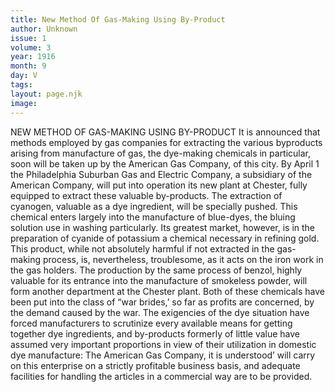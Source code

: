 ```yaml
---
title: New Method Of Gas-Making Using By-Product
author: Unknown
issue: 1
volume: 3
year: 1916
month: 9
day: V
tags:
layout: page.njk
image:
---
```

NEW METHOD OF GAS-MAKING USING BY-PRODUCT       It is announced that methods employed by gas companies for extracting the various byproducts arising from manufacture of gas, the dye-making chemicals in particular, soon will be taken up by the American Gas Company, of this city. By April 1 the Philadelphia Suburban Gas and Electric Company, a subsidiary of the American Company, will put into operation its new plant at Chester, fully equipped to extract these valuable by-products.       The extraction of cyanogen, valuable as a dye ingredient, will be specially pushed. This chemical enters largely into the manufacture of blue-dyes, the bluing solution use in washing particularly. Its greatest market, however, is in the preparation of cyanide of potassium a chemical necessary in refining gold. This product, while not absolutely harmful if not extracted in the gas-making process, is, nevertheless, troublesome, as it acts on the iron work in the gas holders. The production by the same process of benzol, highly valuable for its entrance into the manufacture of smokeless powder, will form another department at the Chester plant.       Both of these chemicals have been put into the class of “war brides,’ so far as profits are concerned, by the demand caused by the war. The exigencies of the dye situation have forced manufacturers to scrutinize every available means for getting together dye ingredients, and by-products formerly of little value have assumed very important proportions in view of their utilization in domestic dye manufacture: The American Gas Company, it is understood’ will carry on this enterprise on a strictly profitable business basis, and adequate facilities for handling the articles in a commercial way are to be provided.    
